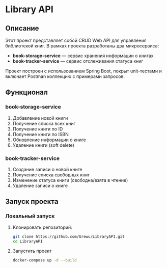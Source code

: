 # Library API

## Описание
Этот проект представляет собой CRUD Web API для управления библиотекой книг. В рамках проекта разработаны два микросервиса:
- **book-storage-service** — сервис хранения информации о книгах
- **book-tracker-service** — сервис отслеживания статуса книг

Проект построен с использованием Spring Boot, покрыт unit-тестами и включает Postman коллекцию с примерами запросов.

## Функционал
### **book-storage-service**
1. Добавление новой книги
2. Получение списка всех книг
3. Получение книги по ID
4. Получение книги по ISBN
5. Обновление информации о книге
6. Удаление книги (soft delete)

### **book-tracker-service**
1. Создание записи о новой книге
2. Получение списка свободных книг
3. Изменение статуса книги (свободна/взята в чтение)
4. Удаление записи о книге


## Запуск проекта
### **Локальный запуск**
1. Клонировать репозиторий:
   ```sh
   git clone https://github.com/Grewu/LibraryAPI.git
   cd LibraryAPI
   ```
2. Запустить проект
   ```sh
   docker-compose up -d --build
   ```

